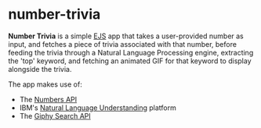 # number-trivia

**Number Trivia** is a simple [EJS](https://ejs.co/) app that takes a user-provided number as input, and fetches a piece of trivia associated with that number, before feeding the trivia through a Natural Language Processing engine, extracting the 'top' keyword, and fetching an animated GIF for that keyword to display alongside the trivia.

The app makes use of:

* The [Numbers API](http://numbersapi.com/)
* IBM's [Natural Language Understanding](https://console.bluemix.net/apidocs/natural-language-understanding) platform
* The [Giphy Search API](https://developers.giphy.com/docs/)
